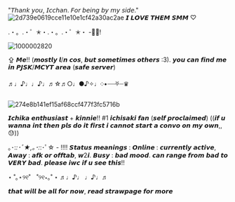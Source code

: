 "𝘛𝘩𝘢𝘯𝘬 𝘺𝘰𝘶, 𝘐𝘤𝘤𝘩𝘢𝘯. 𝘍𝘰𝘳 𝘣𝘦𝘪𝘯𝘨 𝘣𝘺 𝘮𝘺 𝘴𝘪𝘥𝘦."
![2d739e0619cce11e10e1cf42a30ac2ae](https://github.com/knockthefuture/Iris/assets/168504457/795f08c6-aa9d-413e-91b0-56a566af720f)
𝙄 𝙇𝙊𝙑𝙀 𝙏𝙃𝙀𝙈 𝙎𝙈𝙈 ♡

.・。.・゜✭・.・。.・゜✭・ -🎸🎹!

 ![1000002820](https://github.com/knockthefuture/Iris/assets/168504457/e231a494-1b35-4f3b-9f53-2e4dd54b9d28)
 
 ⇪ 𝙈𝙚!! (𝙢𝙤𝙨𝙩𝙡𝙮 𝙡/𝙣 𝙘𝙤𝙨, 𝙗𝙪𝙩 𝙨𝙤𝙢𝙚𝙩𝙞𝙢𝙚𝙨 𝙤𝙩𝙝𝙚𝙧𝙨 :3). 𝙮𝙤𝙪 𝙘𝙖𝙣 𝙛𝙞𝙣𝙙 𝙢𝙚 𝙞𝙣 𝙋𝙅𝙎𝙆/𝙈𝘾𝙔𝙏 𝙖𝙧𝙚𝙖 (𝙨𝙖𝙛𝙚 𝙨𝙚𝙧𝙫𝙚𝙧)

♬♩♪♩♩♪♩♬☆♬○♩●♪✧♩༶•┈┈⛧┈♛

![274e8b141ef15af68ccf477f3fc5716b](https://github.com/knockthefuture/Iris/assets/168504457/e39b0d9a-db59-45de-92b2-7172ac0e0334)

 𝙄𝙘𝙝𝙞𝙠𝙖 𝙚𝙣𝙩𝙝𝙪𝙨𝙞𝙖𝙨𝙩 + 𝙠𝙞𝙣𝙣𝙞𝙚!! #1 𝙞𝙘𝙝𝙞𝙨𝙖𝙠𝙞 𝙛𝙖𝙣 (𝙨𝙚𝙡𝙛 𝙥𝙧𝙤𝙘𝙡𝙖𝙞𝙢𝙚𝙙)
((𝙞𝙛 𝙪 𝙬𝙖𝙣𝙣𝙖 𝙞𝙣𝙩 𝙩𝙝𝙚𝙣 𝙥𝙡𝙨 𝙙𝙤 𝙞𝙩 𝙛𝙞𝙧𝙨𝙩 𝙞 𝙘𝙖𝙣𝙣𝙤𝙩 𝙨𝙩𝙖𝙧𝙩 𝙖 𝙘𝙤𝙣𝙫𝙤 𝙤𝙣 𝙢𝙮 𝙤𝙬𝙣,, 😓))

｡･:*:･ﾟ★,｡･:*:･ﾟ☆ - !!!!
𝙎𝙩𝙖𝙩𝙪𝙨 𝙢𝙚𝙖𝙣𝙞𝙣𝙜𝙨 : 𝙊𝙣𝙡𝙞𝙣𝙚 : 𝙘𝙪𝙧𝙧𝙚𝙣𝙩𝙡𝙮 𝙖𝙘𝙩𝙞𝙫𝙚, 𝘼𝙬𝙖𝙮 : 𝙖𝙛𝙠 𝙤𝙧 𝙤𝙛𝙛𝙩𝙖𝙗, 𝙬2𝙞. 𝘽𝙪𝙨𝙮 : 𝙗𝙖𝙙 𝙢𝙤𝙤𝙙. 𝙘𝙖𝙣 𝙧𝙖𝙣𝙜𝙚 𝙛𝙧𝙤𝙢 𝙗𝙖𝙙 𝙩𝙤 𝙑𝙀𝙍𝙔 𝙗𝙖𝙙. 𝙥𝙡𝙚𝙖𝙨𝙚 𝙞𝙬𝙘 𝙞𝙛 𝙪 𝙨𝙚𝙚 𝙩𝙝𝙞𝙨!!

⋆ ˚｡⋆୨୧˚　˚୨୧⋆｡˚ ⋆ ♬♩♪♩ ♩♪♩♬

𝙩𝙝𝙖𝙩 𝙬𝙞𝙡𝙡 𝙗𝙚 𝙖𝙡𝙡 𝙛𝙤𝙧 𝙣𝙤𝙬, 𝙧𝙚𝙖𝙙 𝙨𝙩𝙧𝙖𝙬𝙥𝙖𝙜𝙚 𝙛𝙤𝙧 𝙢𝙤𝙧𝙚
